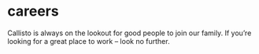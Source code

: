 # careers
Callisto is always on the lookout for good people to join our family.  If you’re looking for a great place to work – look no further.
